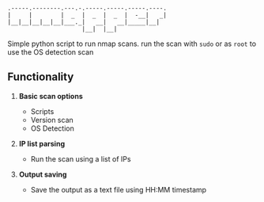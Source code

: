 ```
.-----.--------.---.-.-----.-----.-----.----.
|     |        |  _  |  _  |  _  |  -__|   _|
|__|__|__|__|__|___._|   __|   __|_____|__|
                     |__|  |__|
```
Simple python script to run nmap scans. 
run the scan with ``sudo`` or as ``root`` to use the OS detection scan 

## Functionality

1. **Basic scan options**
    - Scripts
    - Version scan
    - OS Detection

2. **IP list parsing**
    - Run the scan using a list of IPs

3. **Output saving**
    - Save the output as a text file using HH:MM timestamp

